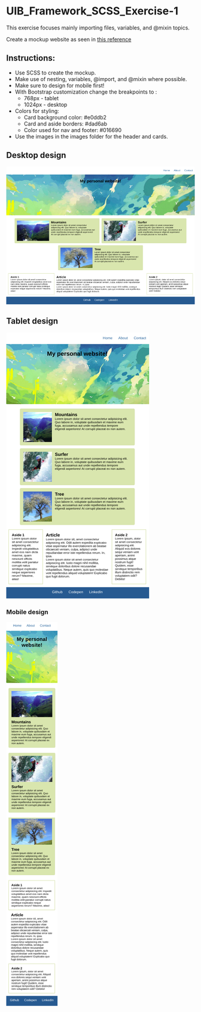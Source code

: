 # UIB_Framework_SCSS_Exercise-1

This exercise focuses mainly importing files, variables, and @mixin topics.

Create a mockup website as seen in [this reference](https://hsnakk.github.io/UIB_Framework_SCSS_Exercise-1/)

## Instructions:

- Use SCSS to create the mockup.
- Make use of nesting, variables, @import, and @mixin where possible.
- Make sure to design for mobile first!
- With Bootstrap customization change the breakpoints to :
  - 768px - tablet
  - 1024px - desktop
- Colors for styling:
  - Card background color: #e0ddb2
  - Card and aside borders: #dad6ab
  - Color used for nav and footer: #016690
- Use the images in the images folder for the header and cards.

## Desktop design

![Desktop](./images/desktop.png "desktop version")

## Tablet design

![Tablet](./images/tablet.png "tablet version")

### Mobile design

![Mobile](./images/mobile.png "mobile version")
